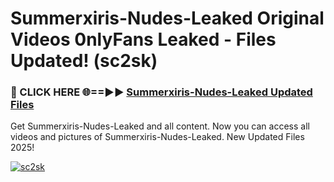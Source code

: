 # Summerxiris-Nudes-Leaked Original Videos 0nlyFans Leaked - Files Updated! (sc2sk)

<h3>🔴 CLICK HERE 🌐==►► <a href="https://tinyurl.com/yc6ubb5a" rel="nofollow">Summerxiris-Nudes-Leaked Updated Files</a></h3>

Get Summerxiris-Nudes-Leaked and all content. Now you can access all videos and pictures of Summerxiris-Nudes-Leaked. New Updated Files 2025!

[![sc2sk](https://i.imgur.com/7eu0CRL.gif)](https://tinyurl.com/yc6ubb5a)
